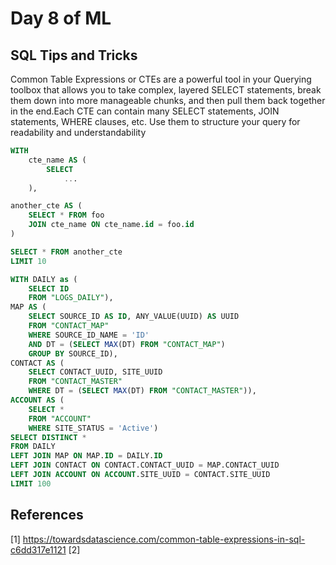 # Day 8 of ML 

## SQL Tips and Tricks 

Common Table Expressions or CTEs are a powerful tool in your Querying toolbox that allows you to take complex, layered SELECT statements, break them down into more manageable chunks, and then pull them back together in the end.Each CTE can contain many SELECT statements, JOIN statements, WHERE clauses, etc. Use them to structure your query for readability and understandability

```sql
WITH
    cte_name AS (
        SELECT
            ...
    ),

another_cte AS (
    SELECT * FROM foo
    JOIN cte_name ON cte_name.id = foo.id
)

SELECT * FROM another_cte
LIMIT 10
```

```sql
WITH DAILY as (
    SELECT ID
    FROM "LOGS_DAILY"),
MAP AS (
    SELECT SOURCE_ID AS ID, ANY_VALUE(UUID) AS UUID
    FROM "CONTACT_MAP"
    WHERE SOURCE_ID_NAME = 'ID'
    AND DT = (SELECT MAX(DT) FROM "CONTACT_MAP")
    GROUP BY SOURCE_ID),
CONTACT AS (
    SELECT CONTACT_UUID, SITE_UUID
    FROM "CONTACT_MASTER"
    WHERE DT = (SELECT MAX(DT) FROM "CONTACT_MASTER")),
ACCOUNT AS (
    SELECT *
    FROM "ACCOUNT"
    WHERE SITE_STATUS = 'Active')
SELECT DISTINCT *
FROM DAILY
LEFT JOIN MAP ON MAP.ID = DAILY.ID
LEFT JOIN CONTACT ON CONTACT.CONTACT_UUID = MAP.CONTACT_UUID
LEFT JOIN ACCOUNT ON ACCOUNT.SITE_UUID = CONTACT.SITE_UUID
LIMIT 100

```

**References**
------------
[1]  https://towardsdatascience.com/common-table-expressions-in-sql-c6dd317e1121 
[2]